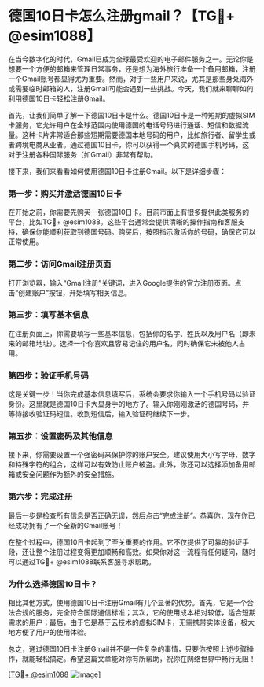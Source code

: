# 德国10日卡怎么注册gmail？【TG💪+ @esim1088】

在当今数字化的时代，Gmail已成为全球最受欢迎的电子邮件服务之一。无论你是想要一个方便的邮箱来管理日常事务，还是想为海外旅行准备一个备用邮箱，注册一个Gmail账号都显得尤为重要。然而，对于一些用户来说，尤其是那些身处海外或需要临时邮箱的人，注册Gmail可能会遇到一些挑战。今天，我们就来聊聊如何利用德国10日卡轻松注册Gmail。

首先，让我们简单了解一下德国10日卡是什么。德国10日卡是一种短期的虚拟SIM卡服务，它允许用户在全球范围内使用德国的电话号码进行通话、短信和数据流量。这种卡片非常适合那些短期需要德国本地号码的用户，比如旅行者、留学生或者跨境电商从业者。通过德国10日卡，你可以获得一个真实的德国手机号码，这对于注册各种国际服务（如Gmail）非常有帮助。

接下来，我们来看看如何使用德国10日卡注册Gmail。以下是详细步骤：

### **第一步：购买并激活德国10日卡**

在开始之前，你需要先购买一张德国10日卡。目前市面上有很多提供此类服务的平台，比如TG💪+ @esim1088。这些平台通常会提供清晰的操作指南和客服支持，确保你能顺利获取到德国号码。购买后，按照指示激活你的号码，确保它可以正常使用。

### **第二步：访问Gmail注册页面**

打开浏览器，输入“Gmail注册”关键词，进入Google提供的官方注册页面。点击“创建账户”按钮，开始填写相关信息。

### **第三步：填写基本信息**

在注册页面上，你需要填写一些基本信息，包括你的名字、姓氏以及用户名（即未来的邮箱地址）。选择一个你喜欢且容易记住的用户名，同时确保它未被他人占用。

### **第四步：验证手机号码**

这是关键一步！当你完成基本信息填写后，系统会要求你输入一个手机号码以验证身份。这里就是德国10日卡大显身手的地方了。输入你刚刚激活的德国号码，并等待接收验证码短信。收到短信后，输入验证码继续下一步。

### **第五步：设置密码及其他信息**

接下来，你需要设置一个强密码来保护你的账户安全。建议使用大小写字母、数字和特殊字符的组合，这样可以有效防止账户被盗。此外，你还可以选择添加备用邮箱或安全问题作为额外的安全措施。

### **第六步：完成注册**

最后一步是检查所有信息是否正确无误，然后点击“完成注册”。恭喜你，现在你已经成功拥有了一个全新的Gmail账号！

在整个过程中，德国10日卡起到了至关重要的作用。它不仅提供了可靠的验证手段，还让整个注册过程变得更加顺畅和高效。如果你对这一流程有任何疑问，随时可以通过TG💪+ @esim1088联系客服寻求帮助。

### **为什么选择德国10日卡？**

相比其他方式，使用德国10日卡注册Gmail有几个显著的优势。首先，它是一个合法合规的服务，完全符合国际通信标准；其次，它的使用成本相对较低，适合短期需求的用户；最后，由于它是基于云技术的虚拟SIM卡，无需携带实体设备，极大地方便了用户的使用体验。

总之，通过德国10日卡注册Gmail并不是一件复杂的事情，只要你按照上述步骤操作，就能轻松搞定。希望这篇文章能对你有所帮助，祝你在网络世界中畅行无阻！

[[TG💪+ @esim1088](https://t.me/s/esim1088) ![Image](https://i.postimg.cc/4NQfJmqS/Snipaste-2025-05-13-00-14-12.png)]